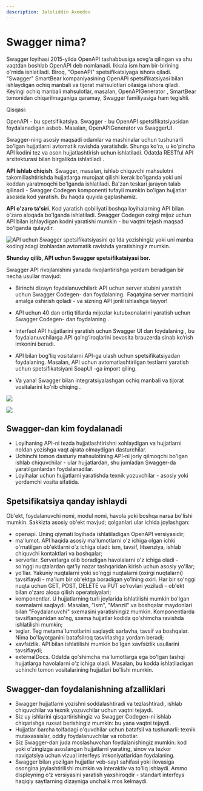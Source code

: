```yaml
---
description: Jaloliddin Axmedov
---
```


# Swagger nima?

Swagger loyihasi 2015-yilda OpenAPI tashabbusiga sovg‘a qilingan va shu vaqtdan boshlab OpenAPI deb nomlanadi. Ikkala ism ham bir-birining o'rnida ishlatiladi. Biroq, "OpenAPI" spetsifikatsiyaga ishora qiladi. "Swagger" SmartBear kompaniyasining OpenAPI spetsifikatsiyasi bilan ishlaydigan ochiq manbali va tijorat mahsulotlari oilasiga ishora qiladi. Keyingi ochiq manbali mahsulotlar, masalan, OpenAPIGenerator , SmartBear tomonidan chiqarilmaganiga qaramay, Swagger familiyasiga ham tegishli.



Qisqasi:

OpenAPI - bu spetsifikatsiya.
Swagger - bu OpenAPI spetsifikatsiyasidan foydalanadigan asbob. Masalan, OpenAPIGenerator va SwaggerUI.

 Swagger-ning asosiy maqsadi odamlar va mashinalar uchun tushunarli bo'lgan hujjatlarni avtomatik ravishda yaratishdir. Shunga ko'ra, u ko'pincha API kodini tez va oson hujjatlashtirish uchun ishlatiladi. Odatda RESTful API arxitekturasi bilan birgalikda ishlatiladi .
 
 **API ishlab chiqish**. Swagger, masalan, ishlab chiquvchi mahsulotni takomillashtirishda hujjatlarga murojaat qilishi kerak bo'lganda yoki uni koddan yaratmoqchi bo'lganda ishlatiladi. Ba'zan teskari jarayon talab qilinadi - Swagger Codegen komponenti tufayli mumkin bo'lgan hujjatlar asosida kod yaratish. Bu haqda quyida gaplashamiz.

 **API o'zaro ta'siri**. Kod yaratish qobiliyati boshqa loyihalarning API bilan o'zaro aloqada bo'lganda ishlatiladi. Swagger Codegen oxirgi mijoz uchun API bilan ishlaydigan kodni yaratishi mumkin - bu vaqtni tejash maqsad bo'lganda qulaydir.

![API uchun Swagger spetsifikatsiyasini qo'lda yozishingiz yoki uni manba kodingizdagi izohlardan avtomatik ravishda yaratishingiz mumkin. ](https://user-images.githubusercontent.com/91861166/229706799-30007bf8-a116-492b-8720-223c24de1e06.png)


**Shunday qilib, API uchun Swagger spetsifikatsiyasi bor.**

Swagger API rivojlanishini yanada rivojlantirishga yordam beradigan bir necha usullar mavjud:

*	Birinchi dizayn foydalanuvchilari: API uchun server stubini yaratish uchun Swagger Codegen- dan foydalaning. Faqatgina server mantiqini amalga oshirish qoladi - va sizning API jonli ishlashga tayyor!

*	API uchun 40 dan ortiq tillarda mijozlar kutubxonalarini yaratish uchun Swagger Codegen- dan foydalaning .

*	Interfaol API hujjatlarini yaratish uchun Swagger UI dan foydalaning , bu foydalanuvchilarga API qo‘ng‘iroqlarini bevosita brauzerda sinab ko‘rish imkonini beradi.

*	API bilan bog'liq vositalarni API-ga ulash uchun spetsifikatsiyadan foydalaning. Masalan, API uchun avtomatlashtirilgan testlarni yaratish uchun spetsifikatsiyani SoapUI -ga import qiling.

*	Va yana! Swagger bilan integratsiyalashgan ochiq manbali va tijorat vositalarini ko'rib chiqing .
 
![](https://user-images.githubusercontent.com/91861166/229706914-5a10ecda-b151-4101-b457-0c3c217afe17.png)

![](https://user-images.githubusercontent.com/91861166/229707000-5f16148e-22b9-43de-9d10-8bd2f72a7aa7.png)


## Swagger-dan kim foydalanadi
*	Loyihaning API-ni tezda hujjatlashtirishni xohlaydigan va hujjatlarni noldan yozishga vaqt ajrata olmaydigan dasturchilar.
*	Uchinchi tomon dasturiy mahsulotining API-ni joriy qilmoqchi bo'lgan ishlab chiquvchilar - ular hujjatlardan, shu jumladan Swagger-da yaratilganlardan foydalanadilar.
*	Loyihalar uchun hujjatlarni yaratishda texnik yozuvchilar - asosiy yoki yordamchi vosita sifatida.

## Spetsifikatsiya qanday ishlaydi
Ob'ekt, foydalanuvchi nomi, modul nomi, havola yoki boshqa narsa bo'lishi mumkin. Sakkizta asosiy ob'ekt mavjud; qolganlari ular ichida joylashgan:
*	openapi. Uning qiymati loyihada ishlatiladigan OpenAPI versiyasidir;
*	ma'lumot. API haqida asosiy ma'lumotlarni o'z ichiga olgan ichki o'rnatilgan ob'ektlarni o'z ichiga oladi: ism, tavsif, litsenziya, ishlab chiquvchi kontaktlari va boshqalar;
*	serverlar. Serverlarga olib boradigan havolalarni o'z ichiga oladi - so'nggi nuqtalardan qat'iy nazar tashqaridan kirish uchun asosiy yo'llar;
*	yo'llar. Yakuniy nuqtalarni yoki so'nggi nuqtalarni (oxirgi nuqtalarni) tavsiflaydi - ma'lum bir ob'ektga boradigan yo'lning oxiri. Har bir so'nggi nuqta uchun GET, POST, DELETE va PUT so'rovlari yoziladi - ob'ekt bilan o'zaro aloqa qilish operatsiyalari;
*	komponentlar. U hujjatlarning turli joylarida ishlatilishi mumkin bo'lgan sxemalarni saqlaydi. Masalan, "Ism", "Manzil" va boshqalar maydonlari bilan "Foydalanuvchi" sxemasini yaratishingiz mumkin. Komponentlarda tavsiflanganidan so'ng, sxema hujjatlar kodida qo'shimcha ravishda ishlatilishi mumkin;
*	teglar. Teg metama'lumotlarini saqlaydi: sarlavha, tavsif va boshqalar. Nima bo'layotganini batafsilroq tasvirlashga yordam beradi;
*	xavfsizlik. API bilan ishlatilishi mumkin bo'lgan xavfsizlik usullarini tavsiflaydi;
*	externalDocs. Odatda qo'shimcha ma'lumotlarga ega bo'lgan tashqi hujjatlarga havolalarni o'z ichiga oladi. Masalan, bu kodda ishlatiladigan uchinchi tomon vositalarining hujjatlari bo'lishi mumkin.

## Swagger-dan foydalanishning afzalliklari
*	Swagger hujjatlarni yozishni soddalashtiradi va tezlashtiradi, ishlab chiquvchilar va texnik yozuvchilar uchun vaqtni tejaydi.
*	Siz uy ishlarini qisqartirishingiz va Swagger Codegen-ni ishlab chiqarishga ruxsat berishingiz mumkin: bu yana vaqtni tejaydi.
*	Hujjatlar barcha toifadagi o'quvchilar uchun batafsil va tushunarli: texnik mutaxassislar, oddiy foydalanuvchilar va robotlar.
*	Siz Swagger-dan juda moslashuvchan foydalanishingiz mumkin: kod yoki o'zingizga asoslangan hujjatlarni yarating, sinov va tezkor navigatsiya uchun vizual interfeys imkoniyatlaridan foydalaning.
*	Swagger bilan yozilgan hujjatlar veb-sayt sahifasi yoki ilovasiga osongina joylashtirilishi mumkin va interaktiv va to'liq ishlaydi. Ammo displeyning o'z versiyasini yaratish yaxshiroqdir - standart interfeys haqiqiy saytlarning dizayniga unchalik mos kelmaydi.

